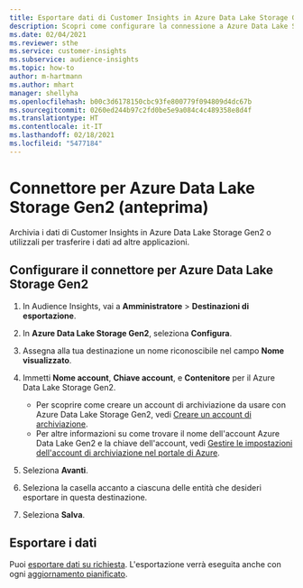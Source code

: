 ```yaml
---
title: Esportare dati di Customer Insights in Azure Data Lake Storage Gen2
description: Scopri come configurare la connessione a Azure Data Lake Storage Gen2.
ms.date: 02/04/2021
ms.reviewer: sthe
ms.service: customer-insights
ms.subservice: audience-insights
ms.topic: how-to
author: m-hartmann
ms.author: mhart
manager: shellyha
ms.openlocfilehash: b00c3d6178150cbc93fe800779f094809d4dc67b
ms.sourcegitcommit: 0260ed244b97c2fd0be5e9a084c4c489358e8d4f
ms.translationtype: HT
ms.contentlocale: it-IT
ms.lasthandoff: 02/18/2021
ms.locfileid: "5477184"
---
```

# <a name="connector-for-azure-data-lake-storage-gen2-preview"></a>Connettore per Azure Data Lake Storage Gen2 (anteprima)

Archivia i dati di Customer Insights in Azure Data Lake Storage Gen2 o utilizzali per trasferire i dati ad altre applicazioni.

## <a name="configure-the-connector-for-azure-data-lake-storage-gen2"></a>Configurare il connettore per Azure Data Lake Storage Gen2

1. In Audience Insights, vai a **Amministratore** > **Destinazioni di esportazione**.

1. In **Azure Data Lake Storage Gen2**, seleziona **Configura**.

1. Assegna alla tua destinazione un nome riconoscibile nel campo **Nome visualizzato**.

1. Immetti **Nome account**, **Chiave account**, e **Contenitore** per il Azure Data Lake Storage Gen2.
    - Per scoprire come creare un account di archiviazione da usare con Azure Data Lake Storage Gen2, vedi [Creare un account di archiviazione](https://docs.microsoft.com/azure/storage/blobs/create-data-lake-storage-account). 
    - Per altre informazioni su come trovare il nome dell'account Azure Data Lake Gen2 e la chiave dell'account, vedi [Gestire le impostazioni dell'account di archiviazione nel portale di Azure](https://docs.microsoft.com/azure/storage/common/storage-account-manage).

1. Seleziona **Avanti**.

1. Seleziona la casella accanto a ciascuna delle entità che desideri esportare in questa destinazione.

1. Seleziona **Salva**.

## <a name="export-the-data"></a>Esportare i dati

Puoi [esportare dati su richiesta](export-destinations.md#export-data-on-demand). L'esportazione verrà eseguita anche con ogni [aggiornamento pianificato](system.md#schedule-tab).
